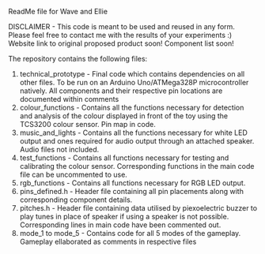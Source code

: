 ReadMe file for Wave and Ellie

DISCLAIMER - This code is meant to be used and reused in any form. Please feel free to contact me with the results of your experiments :)
Website link to original proposed product soon! Component list soon!

The repository contains the following files:

1. technical_prototype - Final code which contains dependencies on all other files. To be run on an Arduino Uno/ATMega328P microcontroller natively. All components and their respective pin locations are documented within comments
2. colour_functions - Contains all the functions necessary for detection and analysis of the colour displayed in front of the toy using the TCS3200 colour sensor. Pin map in code.
3. music_and_lights - Contains all the functions necessary for white LED output and ones required for audio output through an attached speaker. Audio files not included.
4. test_functions - Contains all functions necessary for testing and calibrating the colour sensor. Corresponding functions in the main code file can be uncommented to use.
5. rgb_functions - Contains all functions necessary for RGB LED output.
6. pins_defined.h - Header file containing all pin placements along with corresponding component details.
7. pitches.h - Header file containing data utilised by piexoelectric buzzer to play tunes in place of speaker if using a speaker is not possible. Corresponding lines in main code have been commented out.
8. mode_1 to mode_5 - Contains code for all 5 modes of the gameplay. Gameplay ellaborated as comments in respective files
